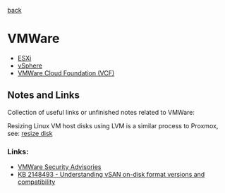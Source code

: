 [back](../README.md)

# VMWare

- [ESXi](./ESXi.md)
- [vSphere](./vSphere.md)
- [VMWare Cloud Foundation (VCF)](./vcf.md)

## Notes and Links

Collection of useful links or unfinished notes related to VMWare: 

Resizing Linux VM host disks using LVM is a similar process to Proxmox, see: [resize disk](../Proxmox/resize_disk.md)

### Links: 

- [VMWare Security Advisories](https://www.vmware.com/security/advisories.html)
- [KB 2148493 - Understanding vSAN on-disk format versions and compatibility](https://kb.vmware.com/s/article/2148493)